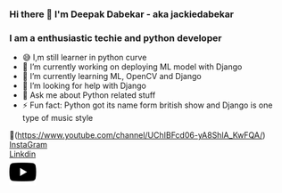 ### Hi there 👋 I'm Deepak Dabekar - aka jackiedabekar

### I am a enthusiastic techie and python developer

- 😅 I,m still learner in python curve
- 🔭 I’m currently working on deploying ML model with Django
- 🌱 I’m currently learning ML, OpenCV and Django
- 🤔 I’m looking for help with Django
- 💬 Ask me about Python related stuff
- ⚡ Fun fact: Python got its name form british show and Django is one type of music style

:rocket:(https://www.youtube.com/channel/UChIBFcd06-yA8ShlA_KwFQA/)<br>
[InstaGram](https://www.instagram.com/jackiedabekar/)<br>
[Linkdin](https://www.linkedin.com/in/deepak-dabekar-494979189/)<br>
![Alt text](svgfiles/youtube.svg?raw=true "Title")
